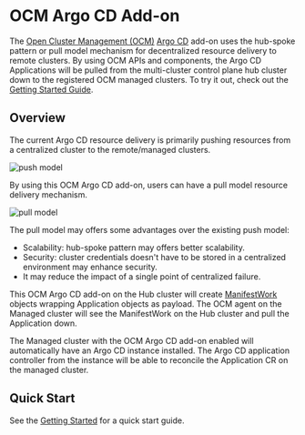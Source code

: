 # OCM Argo CD Add-on
The [Open Cluster Management (OCM)](https://open-cluster-management.io/)
[Argo CD](https://argo-cd.readthedocs.io/en/stable/) add-on uses the hub-spoke pattern
or pull model mechanism for decentralized resource delivery to remote clusters.
By using OCM APIs and components, 
the Argo CD Applications will be pulled from the multi-cluster control plane hub cluster down to the registered OCM managed clusters.
To try it out, check out the [Getting Started Guide](getting-started.md).


## Overview
The current Argo CD resource delivery is primarily pushing resources from a centralized cluster to the remote/managed clusters.

![push model](./assets/push.png)

By using this OCM Argo CD add-on, users can have a pull model resource delivery mechanism.

![pull model](./assets/pull.png)

The pull model may offers some advantages over the existing push model:
- Scalability: hub-spoke pattern may offers better scalability.
- Security: cluster credentials doesn't have to be stored in a centralized environment may enhance security.
- It may reduce the impact of a single point of centralized failure.

This OCM Argo CD add-on on the Hub cluster will create
[ManifestWork](https://open-cluster-management.io/concepts/manifestwork/)
objects wrapping Application objects as payload.
The OCM agent on the Managed cluster will see the ManifestWork on the Hub cluster and pull the Application down.

The Managed cluster with the OCM Argo CD add-on enabled will automatically have an Argo CD instance installed.
The Argo CD application controller from the instance will be able to reconcile the Application CR on the managed cluster.

## Quick Start

See the [Getting Started](./getting-started.md) for a quick start guide.
